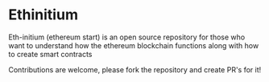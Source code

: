 

# Ethinitium

Eth-initium (ethereum start) is an open source repository for those who want to understand how the ethereum blockchain functions along with how to create smart contracts

Contributions are welcome, please fork the repository and create PR's for it!

